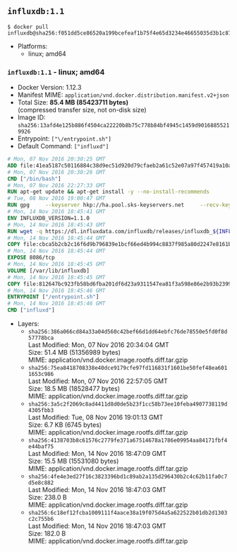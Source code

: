 ## `influxdb:1.1`

```console
$ docker pull influxdb@sha256:f051dd5ce86520a199bcefeaf1b75f4e65d3234e46655035d3b1c87e78e6561e
```

-	Platforms:
	-	linux; amd64

### `influxdb:1.1` - linux; amd64

-	Docker Version: 1.12.3
-	Manifest MIME: `application/vnd.docker.distribution.manifest.v2+json`
-	Total Size: **85.4 MB (85423711 bytes)**  
	(compressed transfer size, not on-disk size)
-	Image ID: `sha256:13afd4e125b886f4504ca22220b8b75c778b84bf4945c1459d90168855219926`
-	Entrypoint: `["\/entrypoint.sh"]`
-	Default Command: `["influxd"]`

```dockerfile
# Mon, 07 Nov 2016 20:30:25 GMT
ADD file:41ea5187c50116884c38d9ec51d920d79cfaeb2a61c52e07a97f457419a10a4f in / 
# Mon, 07 Nov 2016 20:30:26 GMT
CMD ["/bin/bash"]
# Mon, 07 Nov 2016 22:27:33 GMT
RUN apt-get update && apt-get install -y --no-install-recommends 		ca-certificates 		curl 		wget 	&& rm -rf /var/lib/apt/lists/*
# Tue, 08 Nov 2016 19:00:47 GMT
RUN gpg     --keyserver hkp://ha.pool.sks-keyservers.net     --recv-keys 05CE15085FC09D18E99EFB22684A14CF2582E0C5
# Mon, 14 Nov 2016 18:45:41 GMT
ENV INFLUXDB_VERSION=1.1.0
# Mon, 14 Nov 2016 18:45:43 GMT
RUN wget -q https://dl.influxdata.com/influxdb/releases/influxdb_${INFLUXDB_VERSION}_amd64.deb.asc &&     wget -q https://dl.influxdata.com/influxdb/releases/influxdb_${INFLUXDB_VERSION}_amd64.deb &&     gpg --batch --verify influxdb_${INFLUXDB_VERSION}_amd64.deb.asc influxdb_${INFLUXDB_VERSION}_amd64.deb &&     dpkg -i influxdb_${INFLUXDB_VERSION}_amd64.deb &&     rm -f influxdb_${INFLUXDB_VERSION}_amd64.deb*
# Mon, 14 Nov 2016 18:45:44 GMT
COPY file:cbca5b2cb2c16f6d9b796839e1bcf66ed4b994c8837f985a80d2247e8161bcc7 in /etc/influxdb/influxdb.conf 
# Mon, 14 Nov 2016 18:45:44 GMT
EXPOSE 8086/tcp
# Mon, 14 Nov 2016 18:45:45 GMT
VOLUME [/var/lib/influxdb]
# Mon, 14 Nov 2016 18:45:45 GMT
COPY file:812647bc923fb58bd6fba201df6d23a9311547ea81f3a598e86e2b93b2399169 in /entrypoint.sh 
# Mon, 14 Nov 2016 18:45:46 GMT
ENTRYPOINT ["/entrypoint.sh"]
# Mon, 14 Nov 2016 18:45:46 GMT
CMD ["influxd"]
```

-	Layers:
	-	`sha256:386a066cd84a33a04d560c42bef66d1dd64ebfc76de78550e5fd0f8d57778bca`  
		Last Modified: Mon, 07 Nov 2016 20:34:04 GMT  
		Size: 51.4 MB (51356989 bytes)  
		MIME: application/vnd.docker.image.rootfs.diff.tar.gzip
	-	`sha256:75ea8418708338e40dce9179cfe97fd116831f1601be50fef48ea6011653c986`  
		Last Modified: Mon, 07 Nov 2016 22:57:05 GMT  
		Size: 18.5 MB (18528477 bytes)  
		MIME: application/vnd.docker.image.rootfs.diff.tar.gzip
	-	`sha256:3a5c2f2069c8ad4411d8d0de5b23f1cc58b73ee10feba4907738119d4305fbb3`  
		Last Modified: Tue, 08 Nov 2016 19:01:13 GMT  
		Size: 6.7 KB (6745 bytes)  
		MIME: application/vnd.docker.image.rootfs.diff.tar.gzip
	-	`sha256:4138703b8c61576c2779fe371a67514678a1786e09954aa84171fbf4e44baf75`  
		Last Modified: Mon, 14 Nov 2016 18:47:09 GMT  
		Size: 15.5 MB (15531080 bytes)  
		MIME: application/vnd.docker.image.rootfs.diff.tar.gzip
	-	`sha256:4fe4e3ed27f16c3823396bd1c89ab2a135d296430b2c4c62b11fa0c7d5e8c882`  
		Last Modified: Mon, 14 Nov 2016 18:47:03 GMT  
		Size: 238.0 B  
		MIME: application/vnd.docker.image.rootfs.diff.tar.gzip
	-	`sha256:6c18ef12fcba1009111f4aace38a19f075d4a5a622522b01db2d1303c2c755b6`  
		Last Modified: Mon, 14 Nov 2016 18:47:03 GMT  
		Size: 182.0 B  
		MIME: application/vnd.docker.image.rootfs.diff.tar.gzip
